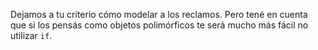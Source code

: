 Dejamos a tu criterio cómo modelar a los reclamos. Pero tené en cuenta que si los pensás como objetos polimórficos te será mucho más fácil no utilizar `if`. 